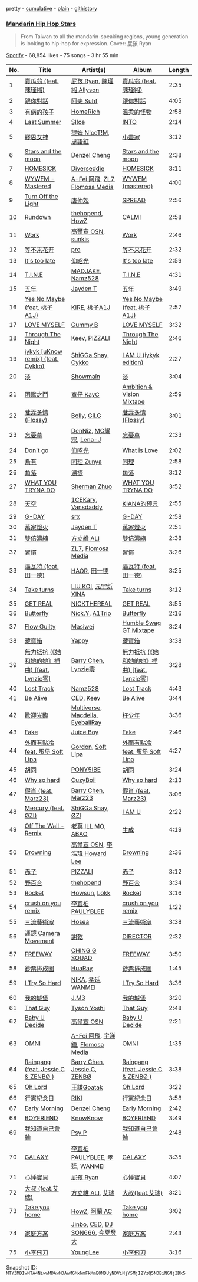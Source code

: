 pretty - [cumulative](/playlists/cumulative/37i9dQZF1DWVNQeZtY2TDM.md) - [plain](/playlists/plain/37i9dQZF1DWVNQeZtY2TDM) - [githistory](https://github.githistory.xyz/mackorone/spotify-playlist-archive/blob/main/playlists/plain/37i9dQZF1DWVNQeZtY2TDM)

### [Mandarin Hip Hop Stars](https://open.spotify.com/playlist/37i9dQZF1DWVNQeZtY2TDM)

> From Taiwan to all the mandarin\-speaking regions, young generation is looking to hip\-hop for expression\. Cover: 屁孩 Ryan

[Spotify](https://open.spotify.com/user/spotify) - 68,854 likes - 75 songs - 3 hr 55 min

| No. | Title | Artist(s) | Album | Length |
|---|---|---|---|---|
| 1 | [賣瓜翁 \(feat\. 陳瑾緗\)](https://open.spotify.com/track/0QAkrSx6eFOmZr0xLIzGaN) | [屁孩 Ryan](https://open.spotify.com/artist/5Uru7pLzT6nfOmJfTyZsAu), [陳瑾緗 Allyson](https://open.spotify.com/artist/5b3M04xxxkQJuHuNEWCuqY) | [賣瓜翁 \(feat\. 陳瑾緗\)](https://open.spotify.com/album/3UtL0ZFQlHutMCAab7efrD) | 2:35 |
| 2 | [跟你對話](https://open.spotify.com/track/6au1VUVBbpkzvdbZ9m8gIG) | [阿夫 Suhf](https://open.spotify.com/artist/1lIHC3tPoXBlSYQwSMoIYY) | [跟你對話](https://open.spotify.com/album/5MgUD99Gdq0q3f52vwAlEx) | 4:05 |
| 3 | [有病的孩子](https://open.spotify.com/track/2UzbJ33Xf8VPwGZGQhWUk8) | [HomeRich](https://open.spotify.com/artist/4GtW6FVTo4AlQRzVMgexJF) | [溫柔的怪物](https://open.spotify.com/album/5j8KBkwSdWQRBkAiJDWskT) | 2:58 |
| 4 | [Last Summer](https://open.spotify.com/track/0dlsXsg8Ch0a8yXlwkbE6T) | [Sl!ce](https://open.spotify.com/artist/4bJUbD6HkkVIVKmYYmKyIC) | [!NTO](https://open.spotify.com/album/3W4T7867lQuPCCZnTvdglU) | 2:14 |
| 5 | [繆思女神](https://open.spotify.com/track/0FamA5U7HRrAPnpMiPzAPR) | [提姆 N!ceT!M](https://open.spotify.com/artist/1JeYKpmSd70UT7RjRQOXU6), [思語紅](https://open.spotify.com/artist/6ZtNdpHy3R8xwV9gP3mW3w) | [小畫家](https://open.spotify.com/album/0g5qhrGM4gkZaK1e0RyezV) | 3:12 |
| 6 | [Stars and the moon](https://open.spotify.com/track/1nsLmjGBukGTKfPSs1S22Y) | [Denzel Cheng](https://open.spotify.com/artist/6HdMvBWAXWnxX5LEWlgluN) | [Stars and the moon](https://open.spotify.com/album/0Nxgo30SZiskXMCAoNtaMe) | 2:38 |
| 7 | [HOMESICK](https://open.spotify.com/track/14AHfTN3CXFiaLuilTjRIL) | [Diverseddie](https://open.spotify.com/artist/3aia8Qn8pZXJldrYzQqOOq) | [HOMESICK](https://open.spotify.com/album/6luQqRpyitjgUCIUd2jn5B) | 3:11 |
| 8 | [WYWFM \- Mastered](https://open.spotify.com/track/7bkHErBKfdwywfuES8P2fH) | [A\-Fei 阿飛](https://open.spotify.com/artist/0QfCMAAAQ7AGLh77MQwyJn), [ZL7](https://open.spotify.com/artist/1RUGX6XkAnOk25OZBjwXjX), [Flomosa Media](https://open.spotify.com/artist/5GMBqjlvRxThEATjgXnqiB) | [WYWFM \(mastered\)](https://open.spotify.com/album/0f3fBdqajcSrGs0NIBMrGc) | 4:00 |
| 9 | [Turn Off the Light](https://open.spotify.com/track/4zLguzjnEzq3WcH6mJkcWR) | [唐仲彣](https://open.spotify.com/artist/2AXIg0cc8pzzVcNnE3sSI6) | [SPREAD](https://open.spotify.com/album/0Z6AHQ6ZIm8vEhwgoUNRWt) | 2:56 |
| 10 | [Rundown](https://open.spotify.com/track/1IyN15D9bfcBzKiZ8PpBwQ) | [thehopend](https://open.spotify.com/artist/32lrEgDlSQ0p6KLJckSvXd), [HowZ](https://open.spotify.com/artist/348ClvzEm6fr680BJOeYcE) | [CALM!](https://open.spotify.com/album/54s2PLiul9niE7mXDjSmAm) | 2:58 |
| 11 | [Work](https://open.spotify.com/track/3N0srZgpRLSY2ziJ1FsJh9) | [高爾宣 OSN](https://open.spotify.com/artist/4TcOznbEZBqev21LzAH4KE), [sunkis](https://open.spotify.com/artist/4EKSBwzbRW2YnMP5JXnXYr) | [Work](https://open.spotify.com/album/3iFMz768dCGwpWGfzECGx9) | 2:46 |
| 12 | [等不来花开](https://open.spotify.com/track/7gjY6M2FUM81zfQYchkxYj) | [pro](https://open.spotify.com/artist/0V5ml5BXpBsP9btn2N80I8) | [等不来花开](https://open.spotify.com/album/1prwuiyQ5BSK1Nn3gFZyiV) | 2:32 |
| 13 | [It's too late](https://open.spotify.com/track/5YX5DCIzxrj2UPHWXUx4TI) | [仰昭光](https://open.spotify.com/artist/1R3kmFH4Bl1hbEG9ulEE2d) | [It's too late](https://open.spotify.com/album/5ZmNqijX2Fon23RSNBz9BT) | 2:59 |
| 14 | [T.I.N.E](https://open.spotify.com/track/2JvCfGFW1j4KoXiBQvanAy) | [MADJAKE](https://open.spotify.com/artist/2LcNeXQLThjoeqdcfFUurK), [Namz528](https://open.spotify.com/artist/4ZAC7xRO5PxFI9NCEeODMI) | [T.I.N.E](https://open.spotify.com/album/0KCcI4WWTXeGxcO8aq1BXY) | 4:31 |
| 15 | [五年](https://open.spotify.com/track/4qYS0QtqTx6Rwq0VDyPe4l) | [Jayden T](https://open.spotify.com/artist/1QJdKypAIxPbGrP2ISGNsP) | [五年](https://open.spotify.com/album/1NzEGnIRz5xvCyBXlHVtxh) | 3:49 |
| 16 | [Yes No Maybe \(feat\. 桃子A1J\)](https://open.spotify.com/track/5CVLF555R63QYvmDQCKZAG) | [KIRE](https://open.spotify.com/artist/2KZp9cq9DQ9unz17ohWTlL), [桃子A1J](https://open.spotify.com/artist/2imhfeJHce0YEYv9msgqMC) | [Yes No Maybe \(feat\. 桃子A1J\)](https://open.spotify.com/album/6IwxNZDPjOnC0B1JLThqdo) | 2:57 |
| 17 | [LOVE MYSELF](https://open.spotify.com/track/39naxI2F1PoGszYuQ0bUFp) | [Gummy B](https://open.spotify.com/artist/041GibkKYtPdNlIAqxs1gs) | [LOVE MYSELF](https://open.spotify.com/album/2RJJKYBVwspSA1qpMa0c0g) | 3:32 |
| 18 | [Through The Night](https://open.spotify.com/track/3vnPw6ErvNgjYpwaEACaex) | [Keev](https://open.spotify.com/artist/2KS5HYsDqrlhrMDLcxWoAK), [PIZZALI](https://open.spotify.com/artist/5AIqzRLM5XgtjdCjnbvJx7) | [Through The Night](https://open.spotify.com/album/1C9RdQieUsv3B1L5NUjYjv) | 2:46 |
| 19 | [iykyk \[uKnow remix\] \(feat\. Cykko\)](https://open.spotify.com/track/1dIVBjB3l1hZF4Cw9aI1tp) | [ShiGGa Shay](https://open.spotify.com/artist/3vYlOrtxEjNzvUPhacOdoV), [Cykko](https://open.spotify.com/artist/6gQ5lg2r9qzumBycPid5Va) | [I AM U \(iykyk edition\)](https://open.spotify.com/album/2RGuqD1FBSe2xIkymDZlrS) | 2:27 |
| 20 | [淡](https://open.spotify.com/track/5uuuBJQuUYJjZ07GNsbovC) | [Showmaîn](https://open.spotify.com/artist/3Z0hrO5NvALfcVK5hk79CJ) | [淡](https://open.spotify.com/album/61RzVJYq0bLZdilQr6Dyur) | 3:04 |
| 21 | [困獸之鬥](https://open.spotify.com/track/5Y9kdaZmK3TXhSJ6cIOPTA) | [寬仔 KayC](https://open.spotify.com/artist/0M9DxjE7JknX8mQAa75xQA) | [Ambition & Vision Mixtape](https://open.spotify.com/album/4s8UWwb2yJ2Bq7LolOQuOG) | 2:59 |
| 22 | [巷弄多情 \(Flossy\)](https://open.spotify.com/track/6OOvWj5yxBjIA8BLryy6Tq) | [Bolly](https://open.spotify.com/artist/5plw5T9XNykcYu3a6ZWCAW), [Gil.G](https://open.spotify.com/artist/5djEKQT5LKhpOwtdB5Zcbq) | [巷弄多情 \(Flossy\)](https://open.spotify.com/album/7jGIO5vP9SBN1c2uSR6W8h) | 3:01 |
| 23 | [忘憂草](https://open.spotify.com/track/4WB7nQScuZHJwSpdO82Egr) | [DenNiz](https://open.spotify.com/artist/7noLHWUu2JfwuyO66SyaKS), [MC耀宗](https://open.spotify.com/artist/0P5VW67DISdcNKmRs18ldO), [Lena\-J](https://open.spotify.com/artist/5ORM7O0WPOpCDCA1gMVrRl) | [忘憂草](https://open.spotify.com/album/0DEvblncRyAef8WhljiSV1) | 2:33 |
| 24 | [Don't go](https://open.spotify.com/track/1yoXfV6BMWcRfg3fOqhZ7x) | [仰昭光](https://open.spotify.com/artist/1R3kmFH4Bl1hbEG9ulEE2d) | [What is Love](https://open.spotify.com/album/7iElRORom3XlsLJTpgc6ug) | 2:02 |
| 25 | [烏有](https://open.spotify.com/track/1jKJOUckSjJxQYf8Fdhxrf) | [同理 Zunya](https://open.spotify.com/artist/3tsoImRDSW4JEcL2CdIUmo) | [同理](https://open.spotify.com/album/4nT7s21AuoufYR4FcLqvKR) | 2:58 |
| 26 | [角落](https://open.spotify.com/track/379i6I2jj1QTGabQrjlMz3) | [湯捷](https://open.spotify.com/artist/6ppk3Nvwb2FrS1EGfzkSAh) | [角落](https://open.spotify.com/album/2YfOy6i9Ai4B2gBNUD4qdS) | 3:12 |
| 27 | [WHAT YOU TRYNA DO](https://open.spotify.com/track/6CikUnzb21HuxwIxFsBiel) | [Sherman Zhuo](https://open.spotify.com/artist/6Ol8MzcK4ARqC8cTJbFxAw) | [WHAT YOU TRYNA DO](https://open.spotify.com/album/7m2w81M1TMq1cCUugRzUob) | 3:52 |
| 28 | [天空](https://open.spotify.com/track/49iabktBcTDXW0cXBzty4q) | [1CEKary](https://open.spotify.com/artist/7iBigCucv9mcL34HlQCaq6), [Vansdaddy](https://open.spotify.com/artist/2yeiR78Ih0Unrsp06GxhWx) | [KIANA的预言](https://open.spotify.com/album/1KIh7lk5glgMpbPpbYn8FP) | 2:55 |
| 29 | [G\-DAY](https://open.spotify.com/track/26ZswMYK6GNDPZSg8WT8Gj) | [srx](https://open.spotify.com/artist/1NaPPojIvTCnhJCz0GQeL8) | [G\-DAY](https://open.spotify.com/album/0FvNeEYLIeGHUz21edOp7E) | 2:58 |
| 30 | [萬家燈火](https://open.spotify.com/track/3P78Tea2rsiItM9HnIBL3N) | [Jayden T](https://open.spotify.com/artist/1QJdKypAIxPbGrP2ISGNsP) | [萬家燈火](https://open.spotify.com/album/4HzYJ511FCnJomKNvDufuX) | 2:51 |
| 31 | [雙倍濃縮](https://open.spotify.com/track/0UCfSeioXWMRPq2tjYDZWm) | [方立維 ALI](https://open.spotify.com/artist/5oiYskVLYnZXoPDYJU3NHc) | [雙倍濃縮](https://open.spotify.com/album/2oxPzoz2xlUJZMHpCDo24u) | 2:38 |
| 32 | [習慣](https://open.spotify.com/track/4lZ32o2qgyJjkaOxunePOw) | [ZL7](https://open.spotify.com/artist/1RUGX6XkAnOk25OZBjwXjX), [Flomosa Media](https://open.spotify.com/artist/5GMBqjlvRxThEATjgXnqiB) | [習慣](https://open.spotify.com/album/36wPnom8zAaUaq0Es9RVQJ) | 3:26 |
| 33 | [逼瓦特 \(feat\. 田一德\)](https://open.spotify.com/track/1UMMFhNOXcwWTdBFFBxTtx) | [HAOR](https://open.spotify.com/artist/1vhgWOwfVcKVTGTsfHmoBx), [田一德](https://open.spotify.com/artist/6L7X85q6r5vcewzGWDoKZI) | [逼瓦特 \(feat\. 田一德\)](https://open.spotify.com/album/7BMd64RynEeLV4O0p542xX) | 3:25 |
| 34 | [Take turns](https://open.spotify.com/track/1OBJ7Odl1OAwftWmpGHdmP) | [LIU KOI](https://open.spotify.com/artist/08oPfsqJWRQaDYTupwwXrE), [元宇炘 XINA](https://open.spotify.com/artist/1gBd8Lykf7k3FfVxmUvMpb) | [Take turns](https://open.spotify.com/album/4XNMyTnxdAW0XTqFxxFwvi) | 3:12 |
| 35 | [GET REAL](https://open.spotify.com/track/0D20LUWqajuqi4Oh9lx4kL) | [NICKTHEREAL](https://open.spotify.com/artist/1fHw35wWkpOw05sswFSl70) | [GET REAL](https://open.spotify.com/album/1YSkUeyJPJRrxhBZaevCE6) | 3:55 |
| 36 | [Butterfly](https://open.spotify.com/track/5T1vTRXjYhGFlO58r3LnMN) | [Nick.Y](https://open.spotify.com/artist/3PjAq5QmO9BwEZviqzs36f), [A1Trip](https://open.spotify.com/artist/5F8Zm0E37mD0855TcK3jJq) | [Butterfly](https://open.spotify.com/album/7gyyfGE5e5WhnXlQHFtMdy) | 2:16 |
| 37 | [Flow Guilty](https://open.spotify.com/track/3zemDQh2rewuC7FBsnmFa4) | [Masiwei](https://open.spotify.com/artist/0fyaEHmSmZs2YWMgbruITA) | [Humble Swag GT Mixtape](https://open.spotify.com/album/1PfhJ0gIqA0wMpEScU9mCd) | 3:24 |
| 38 | [藏寶箱](https://open.spotify.com/track/3Due9LvyZP8l4xk2KOM1Sk) | [Yappy](https://open.spotify.com/artist/28G5rtbvCmWsjyp5G6LwMe) | [藏寶箱](https://open.spotify.com/album/3ynqRogTbWaYMLEQX7TC1q) | 3:38 |
| 39 | [無力抵抗 \(《她和她的她》插曲\) \[feat\. Lynzie零\]](https://open.spotify.com/track/59LZxIzteMDTfHYZsPXuEk) | [Barry Chen](https://open.spotify.com/artist/45sDYsh1i1bXB3IRi04MTz), [Lynzie零](https://open.spotify.com/artist/0M9mNoqr1c3QdLY9m36urK) | [無力抵抗 \(《她和她的她》插曲\) \[feat\. Lynzie零\]](https://open.spotify.com/album/2oNq5T3WGKabPPrmv8Vl62) | 3:28 |
| 40 | [Lost Track](https://open.spotify.com/track/6XFKyWM17AUH7rqn0dLZXJ) | [Namz528](https://open.spotify.com/artist/4ZAC7xRO5PxFI9NCEeODMI) | [Lost Track](https://open.spotify.com/album/5MZ3Uk6NmMxrWxZHUdCvE1) | 4:43 |
| 41 | [Be Alive](https://open.spotify.com/track/1SI4Jhz2pK8kEBXY6dgzGr) | [CED](https://open.spotify.com/artist/3M1YtHr7K9yHjawwbJ2DgC), [Keev](https://open.spotify.com/artist/2KS5HYsDqrlhrMDLcxWoAK) | [Be Alive](https://open.spotify.com/album/33SL2ccRH87zKgaZK9BDhF) | 3:44 |
| 42 | [歡迎光臨](https://open.spotify.com/track/3z1fDUPBQL43PrcmkQ7IY5) | [Multiverse](https://open.spotify.com/artist/0l2z1SB8aaIp8vNhI9i5YL), [Macdella](https://open.spotify.com/artist/2jGajbF57J3EZGtAjeH3Q0), [EyeballRay](https://open.spotify.com/artist/363CQz6rPzByyhhWS1zUQq) | [枉少年](https://open.spotify.com/album/5oeCirhdu856CeS3S6O0Nv) | 3:36 |
| 43 | [Fake](https://open.spotify.com/track/64ZhoHFCA4xEdhuaqdwlGF) | [Juice Boy](https://open.spotify.com/artist/2PRHe0bqimdQP9pSORGE6H) | [Fake](https://open.spotify.com/album/0BMKIpy6FCzDqFTwQldV5z) | 2:46 |
| 44 | [外面有點冷 feat\. 蛋堡 Soft Lipa](https://open.spotify.com/track/5mQKqKNAINBrhl5MCXeDPi) | [Gordon](https://open.spotify.com/artist/4L4ArdVJzY6Uxbd82fJjqu), [Soft Lipa](https://open.spotify.com/artist/3Xp3DA50zRP4TYOtNR7k1T) | [外面有點冷 feat\. 蛋堡 Soft Lipa](https://open.spotify.com/album/3iBaI177ig9AIswqdDMzp7) | 4:27 |
| 45 | [胡同](https://open.spotify.com/track/6IqSDEQ5K031DwsHfZJHZ9) | [PONY5IBE](https://open.spotify.com/artist/79qkAykIzs6z71wxeM3HJw) | [胡同](https://open.spotify.com/album/5Zm60yW5LPJaKgPShYBNFi) | 3:24 |
| 46 | [Why so hard](https://open.spotify.com/track/33vxVNJ4hEGkTLGwJzulZV) | [CuzyBoii](https://open.spotify.com/artist/1trYwqXrzNL5dSXx7xrclq) | [Why so hard](https://open.spotify.com/album/5xJ889nCzswDhcG8yuZxaR) | 2:13 |
| 47 | [假肖 \(feat\. Marz23\)](https://open.spotify.com/track/4CviCHwB0UNry5r8ZPuDJk) | [Barry Chen](https://open.spotify.com/artist/45sDYsh1i1bXB3IRi04MTz), [Marz23](https://open.spotify.com/artist/4XBG26mgvzGqT09eopG4d9) | [假肖 \(feat\. Marz23\)](https://open.spotify.com/album/3RoGELXVstcOsXygDvIkBX) | 3:06 |
| 48 | [Mercury \(feat\. ØZI\)](https://open.spotify.com/track/3uxThTbkNafNIFS8nIDlfM) | [ShiGGa Shay](https://open.spotify.com/artist/3vYlOrtxEjNzvUPhacOdoV), [ØZI](https://open.spotify.com/artist/7Icsejk4pdIhkq2KO5A0jD) | [I AM U](https://open.spotify.com/album/52cZAcrw0TQpiQSMlW8Bfq) | 2:22 |
| 49 | [Off The Wall \- Remix](https://open.spotify.com/track/0DsRDAB6JIwWi3dDPeAo08) | [老莫 ILL MO](https://open.spotify.com/artist/4JGm6vTwtCqjf0C3kxXx6y), [ABAO](https://open.spotify.com/artist/1aGVe9rnzjBX8HOgOvF1UV) | [生成](https://open.spotify.com/album/2Fx0ZE76LMrLhhiHRIA7yJ) | 4:19 |
| 50 | [Drowning](https://open.spotify.com/track/1XXvo0XLQqEnIb0fjEr0C8) | [高爾宣 OSN](https://open.spotify.com/artist/4TcOznbEZBqev21LzAH4KE), [李浩瑋 Howard Lee](https://open.spotify.com/artist/7EkkWNWPiWFQ0rA9IEmMXs) | [Drowning](https://open.spotify.com/album/6tC3xfxVub5WUYcWlO7PG3) | 2:36 |
| 51 | [赤子](https://open.spotify.com/track/0smNgxpidOTnMLiaXazVdt) | [PIZZALI](https://open.spotify.com/artist/5AIqzRLM5XgtjdCjnbvJx7) | [赤子](https://open.spotify.com/album/7lkqRg9mM7oGT3oYvIS3od) | 3:12 |
| 52 | [野百合](https://open.spotify.com/track/1byiztwbgvGLUp61H5H2gU) | [thehopend](https://open.spotify.com/artist/32lrEgDlSQ0p6KLJckSvXd) | [野百合](https://open.spotify.com/album/1h1UQlFdvtu9U6eDQibPv8) | 3:34 |
| 53 | [Rocket](https://open.spotify.com/track/4a84VexzzgSrbUKZQlhThl) | [Howsun](https://open.spotify.com/artist/1DM0LnRUVhKiR4N5GrrA7p), [Lokk](https://open.spotify.com/artist/6aEGtuPEh9zI1szpEybe4P) | [Rocket](https://open.spotify.com/album/3oXxo7GVzJD54DfdRFMeSU) | 3:16 |
| 54 | [crush on you remix](https://open.spotify.com/track/35aMeEljcCaAlF7Z7Dkwzu) | [李宜柏PAULYBLEE](https://open.spotify.com/artist/6rCZx04nawchlA7kTA0c9v) | [crush on you remix](https://open.spotify.com/album/6iEVDXAZ965UVYKauPeR35) | 1:22 |
| 55 | [三流藝術家](https://open.spotify.com/track/0eBspvBesFX5wo3EGK06bc) | [Hosea](https://open.spotify.com/artist/0wol98NPVvY4Q4wT6yZWGY) | [三流藝術家](https://open.spotify.com/album/3OMCsPOXPoZiWoF5mk700W) | 3:38 |
| 56 | [運鏡 Camera Movement](https://open.spotify.com/track/2ZYyfPrCb8uC8hqtsgVysv) | [謝乾](https://open.spotify.com/artist/0k5FX2v4FJxwStm40Vr8cA) | [DIRECTOR](https://open.spotify.com/album/1RSrpjBZMN4qJp1w4SYSmj) | 2:32 |
| 57 | [FREEWAY](https://open.spotify.com/track/5ZtCWCchRwzEVZljxNhErh) | [CHING G SQUAD](https://open.spotify.com/artist/03bvsls9hsCdD0949sQwPB) | [FREEWAY](https://open.spotify.com/album/6aLMjbqsqC5m7qHxkshUdI) | 3:50 |
| 58 | [鈔票排成圈](https://open.spotify.com/track/5xMso6TWBZToJgb8PDSlp2) | [HuaRay](https://open.spotify.com/artist/1zijXvu5JIrqSv3Ul1N3OQ) | [鈔票排成圈](https://open.spotify.com/album/5rRcanAC6yEixjAvyJXg2o) | 1:45 |
| 59 | [I Try So Hard](https://open.spotify.com/track/5eWVm5hHiw1XjqI4KjuysB) | [NIKA](https://open.spotify.com/artist/5m5FN5FJjcG7GLc8BzEn5W), [孝廷](https://open.spotify.com/artist/1GmhtQigNu9wTE3J90WWWJ), [WANMEI](https://open.spotify.com/artist/1wzaq8XH8PIzUblSt2yXq5) | [I Try So Hard](https://open.spotify.com/album/4hFWfnXBaKPAGkQTcy2GXw) | 3:36 |
| 60 | [我的城堡](https://open.spotify.com/track/5dYNl6a3U5x6N8beswH0Md) | [J.M3](https://open.spotify.com/artist/1iuvFwzMREPmNlzoX1h8gx) | [我的城堡](https://open.spotify.com/album/73Vupnm187tTrROhONaSGu) | 3:20 |
| 61 | [That Guy](https://open.spotify.com/track/6FBCLU5nIwc21sYcPy8ubP) | [Tyson Yoshi](https://open.spotify.com/artist/3dayhmhJfL4I8w1PuL9MqQ) | [That Guy](https://open.spotify.com/album/59fBBYyNek6i29jPxHEkRd) | 2:48 |
| 62 | [Baby U Decide](https://open.spotify.com/track/66EypNPbL0yK9AYj0Q6tZ5) | [高爾宣 OSN](https://open.spotify.com/artist/4TcOznbEZBqev21LzAH4KE) | [Baby U Decide](https://open.spotify.com/album/5cS6rl9rrb6qeko596BUP2) | 2:21 |
| 63 | [OMNI](https://open.spotify.com/track/2QZzXuViosJ05jA20kONNI) | [A\-Fei 阿飛](https://open.spotify.com/artist/0QfCMAAAQ7AGLh77MQwyJn), [宇洋鐘](https://open.spotify.com/artist/230fc6ivfV9DflZhxUc3Qd), [Flomosa Media](https://open.spotify.com/artist/5GMBqjlvRxThEATjgXnqiB) | [OMNI](https://open.spotify.com/album/522mL9EM6FVsOpPQzxY6OB) | 1:35 |
| 64 | [Raingang \(feat\. Jessie.C & ZENBØ \)](https://open.spotify.com/track/07dCJAMCidbSuERYS4GDEo) | [Barry Chen](https://open.spotify.com/artist/45sDYsh1i1bXB3IRi04MTz), [Jessie.C](https://open.spotify.com/artist/3UGnBssh3rolZx5hyelLYY), [ZENBØ](https://open.spotify.com/artist/4Rh3HXq1VRYzQJ3rl2MUfG) | [Raingang \(feat\. Jessie.C & ZENBØ \)](https://open.spotify.com/album/1paJ7vDYsblQ4Xvu1XOHIF) | 3:38 |
| 65 | [Oh Lord](https://open.spotify.com/track/5e4zIcnMQ8S7RbP6wiesGx) | [王謙Goatak](https://open.spotify.com/artist/1CH4dO170qpIfqWdndWoUx) | [Oh Lord](https://open.spotify.com/album/6378QVAZlMJufnFcmxsqMD) | 3:22 |
| 66 | [行憲紀念日](https://open.spotify.com/track/4ZOvfG6ZNXr05QGgOe4N55) | [RIKI](https://open.spotify.com/artist/03sz3uNFikpSX6YtwtXz1z) | [行憲紀念日](https://open.spotify.com/album/0JQVAB9iWGufwRjiZY5Yc0) | 3:58 |
| 67 | [Early Morning](https://open.spotify.com/track/0PV0vAPPAYWwbkKpNH1H60) | [Denzel Cheng](https://open.spotify.com/artist/6HdMvBWAXWnxX5LEWlgluN) | [Early Morning](https://open.spotify.com/album/0o4ynHc13GhQrD120cKSl8) | 2:42 |
| 68 | [BOYFRIEND](https://open.spotify.com/track/3mBTkjcrgngBTwhxnTKtfq) | [KnowKnow](https://open.spotify.com/artist/5RDc1XN9Dj5KcNGPMEhtzN) | [BOYFRIEND](https://open.spotify.com/album/6rAPUsw0dCdMYFjxGj17Lf) | 3:49 |
| 69 | [我知道自己會輸](https://open.spotify.com/track/4t1qPzWDgfh19mUDsMNVZH) | [Psy.P](https://open.spotify.com/artist/2ADDS7CJUaPg2USWT6djqR) | [我知道自己會輸](https://open.spotify.com/album/7tgKAujCGTWr06hu1HA6tK) | 2:48 |
| 70 | [GALAXY](https://open.spotify.com/track/4JMs9OEi9D5QU4EnHqHpuy) | [李宜柏PAULYBLEE](https://open.spotify.com/artist/6rCZx04nawchlA7kTA0c9v), [孝廷](https://open.spotify.com/artist/1GmhtQigNu9wTE3J90WWWJ), [WANMEI](https://open.spotify.com/artist/1wzaq8XH8PIzUblSt2yXq5) | [GALAXY](https://open.spotify.com/album/56u9P9P4gbT5ECNwdyZ0S9) | 3:35 |
| 71 | [心悸寶貝](https://open.spotify.com/track/66jhAYUU6GIP0D7jxHXJtA) | [屁孩 Ryan](https://open.spotify.com/artist/5Uru7pLzT6nfOmJfTyZsAu) | [心悸寶貝](https://open.spotify.com/album/760yoHPOkMyvVp3gAPkjT5) | 4:07 |
| 72 | [大叔 \(feat.艾瑞\)](https://open.spotify.com/track/6cCrDbIpu1FH2DmBHpd8FK) | [方立維 ALI](https://open.spotify.com/artist/5oiYskVLYnZXoPDYJU3NHc), [艾瑞](https://open.spotify.com/artist/7pYoJ7Feoy97o7MHFx6qV1) | [大叔\(feat.艾瑞\)](https://open.spotify.com/album/7muciJlCtBaKPJbq1WgAOA) | 3:21 |
| 73 | [Take you home](https://open.spotify.com/track/7b2XfiPF4aVpeidKAhZWAK) | [HowZ](https://open.spotify.com/artist/348ClvzEm6fr680BJOeYcE), [阿蘭 AC](https://open.spotify.com/artist/4rmyrkHJMMD1i00eFs5jem) | [Take you home](https://open.spotify.com/album/59Ajn4X0vvYMSJodkbom1u) | 3:02 |
| 74 | [家庭方案](https://open.spotify.com/track/0ZT5S8Lar8M3lImE0ryeTF) | [Jinbo](https://open.spotify.com/artist/2QlEDg87oaNdcAA1O7dIIC), [CED](https://open.spotify.com/artist/3M1YtHr7K9yHjawwbJ2DgC), [DJ SON666](https://open.spotify.com/artist/5cgN93xzHu4TYOKq0chcP2), [今夏發大](https://open.spotify.com/artist/5EHylzqelrbsAPMOTGf4aL) | [家庭方案](https://open.spotify.com/album/4vK12YC2VrAdF1nZxo3ohr) | 2:43 |
| 75 | [小李飛刀](https://open.spotify.com/track/2oNmZySpH151DdFaCWOPjj) | [YoungLee](https://open.spotify.com/artist/37SCZVt9ssGoiuzN972Vud) | [小李飛刀](https://open.spotify.com/album/15y7rtKjD1eo7jgy6OjvwA) | 3:16 |

Snapshot ID: `MTY3MDIwNTA4NiwwMDAwMDAwMGMxNmFkMmE0MDUyNDViNjY5MjI2YzQ5NDBiNGNjZDk5`

